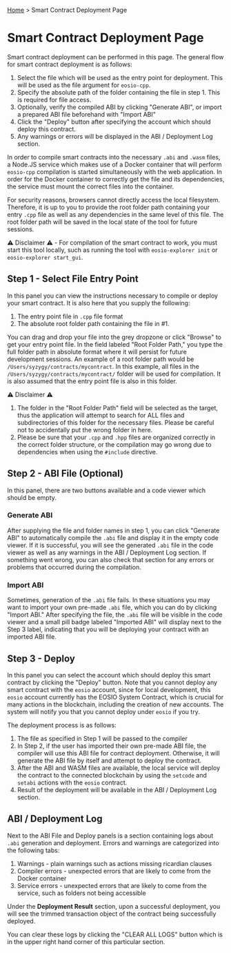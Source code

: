 [Home](../..) > Smart Contract Deployment Page

# Smart Contract Deployment Page

Smart contract deployment can be performed in this page. The general flow for smart contract deployment is as follows:
1. Select the file which will be used as the entry point for deployment. This will be used as the file argument for `eosio-cpp`.
2. Specify the absolute path of the folder containing the file in step 1. This is required for file access.
3. Optionally, verify the compiled ABI by clicking "Generate ABI", or import a prepared ABI file beforehand with "Import ABI"
4. Click the "Deploy" button after specifying the account which should deploy this contract.
5. Any warnings or errors will be displayed in the ABI / Deployment Log section.

In order to compile smart contracts into the necessary `.abi` and `.wasm` files, a Node.JS service which makes use of a Docker container that will perform `eosio-cpp` compilation is started simultaneously with the web application. In order for the Docker container to correctly get the file and its dependencies, the service must mount the correct files into the container.

For security reasons, browsers cannot directly access the local filesystem. Therefore, it is up to you to provide the root folder path containing your entry `.cpp` file as well as any dependencies in the same level of this file. The root folder path will be saved in the local state of the tool for future sessions. 

:warning: Disclaimer :warning: - For compilation of the smart contract to work, you must start this tool locally, such as running the tool with `eosio-explorer init` or `eosio-explorer start_gui`. 

## Step 1 - Select File Entry Point

In this panel you can view the instructions necessary to compile or deploy your smart contract. It is also here that you supply the following:
1. The entry point file in `.cpp` file format
2. The absolute root folder path containing the file in #1.

You can drag and drop your file into the grey dropzone or click "Browse" to get your entry point file. In the field labeled "Root Folder Path," you type the full folder path in absolute format where it will persist for future development sessions. An example of a root folder path would be `/Users/syzygy/contracts/mycontract`. In this example, all files in the `/Users/syzygy/contracts/mycontract/` folder will be used for compilation. It is also assumed that the entry point file is also in this folder. 

:warning: Disclaimer :warning: 
1. The folder in the "Root Folder Path" field will be selected as the target, thus the application will attempt to search for ALL files and subdirectories of this folder for the necessary files. Please be careful not to accidentally put the wrong folder in here.
2. Please be sure that your `.cpp` and `.hpp` files are organized correctly in the correct folder structure, or the compilation may go wrong due to dependencies when using the `#include` directive.

## Step 2 - ABI File (Optional)

In this panel, there are two buttons available and a code viewer which should be empty.

### Generate ABI

After supplying the file and folder names in step 1, you can click "Generate ABI" to automatically compile the `.abi` file and display it in the empty code viewer. If it is successful, you will see the generated `.abi` file in the code viewer as well as any warnings in the ABI / Deployment Log section. If something went wrong, you can also check that section for any errors or problems that occurred during the compilation.

### Import ABI

Sometimes, generation of the `.abi` file fails. In these situations you may want to import your own pre-made `.abi` file, which you can do by clicking "Import ABI." After specifying the file, the `.abi` file will be visible in the code viewer and a small pill badge labeled "Imported ABI" will display next to the Step 3 label, indicating that you will be deploying your contract with an imported ABI file. 

## Step 3 - Deploy

In this panel you can select the account which should deploy this smart contract by clicking the "Deploy" button. Note that you cannot deploy any smart contract with the `eosio` account, since for local development, this `eosio` account currently has the EOSIO System Contract, which is crucial for many actions in the blockchain, including the creation of new accounts. The system will notify you that you cannot deploy under `eosio` if you try. 

The deployment process is as follows:

1. The file as specified in Step 1 will be passed to the compiler
2. In Step 2, if the user has imported their own pre-made ABI file, the compiler will use this ABI file for contract deployment. Otherwise, it will generate the ABI file by itself and attempt to deploy the contract.
3. After the ABI and WASM files are available, the local service will deploy the contract to the connected blockchain by using the `setcode` and `setabi` actions with the `eosio` contract. 
4. Result of the deployment will be available in the ABI / Deployment Log section.

## ABI / Deployment Log

Next to the ABI File and Deploy panels is a section containing logs about `.abi` generation and deployment. Errors and warnings are categorized into the following tabs:
1. Warnings - plain warnings such as actions missing ricardian clauses
2. Compiler errors - unexpected errors that are likely to come from the Docker container
3. Service errors - unexpected errors that are likely to come from the service, such as folders not being accessible

Under the **Deployment Result** section, upon a successful deployment, you will see the trimmed transaction object of the contract being successfully deployed. 

You can clear these logs by clicking the "CLEAR ALL LOGS" button which is in the upper right hand corner of this particular section.
